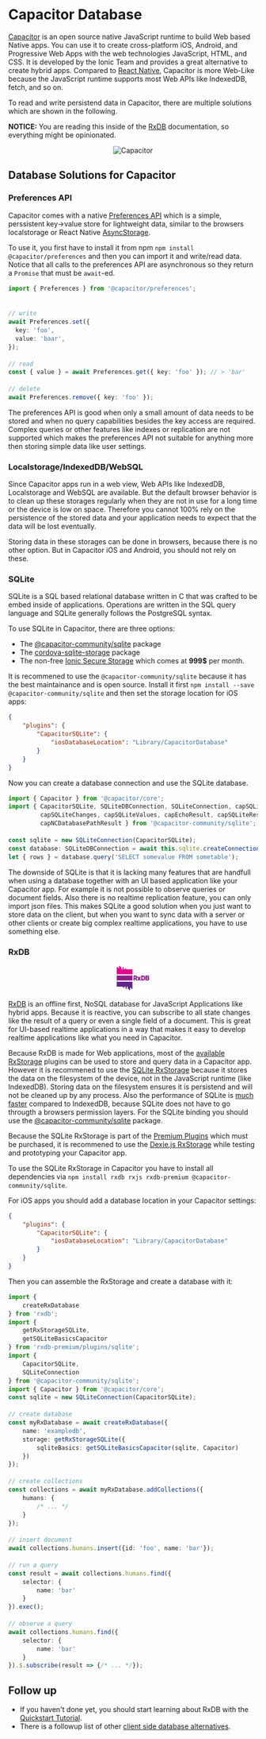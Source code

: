 # Capacitor Database

[Capacitor](https://capacitorjs.com/) is an open source native JavaScript runtime to build Web based Native apps. You can use it to create cross-platform iOS, Android, and Progressive Web Apps with the web technologies JavaScript, HTML, and CSS.
It is developed by the Ionic Team and provides a great alternative to create hybrid apps. Compared to [React Native](./react-native-database.md), Capacitor is more Web-Like because the JavaScript runtime supports most Web APIs like IndexedDB, fetch,  and so on.

To read and write persistend data in Capacitor, there are multiple solutions which are shown in the following.

**NOTICE:** You are reading this inside of the [RxDB](https://rxdb.info/) documentation, so everything might be opinionated.

<p align="center">
  <img src="./files/icons/capacitor.svg" alt="Capacitor" width="50" />
</p>



## Database Solutions for Capacitor



### Preferences API

Capacitor comes with a native [Preferences API](https://capacitorjs.com/docs/apis/preferences) which is a simple, perssistent key->value store for lightweight data, similar to the browsers localstorage or React Native [AsyncStorage](./react-native-database.md#asyncstorage).

To use it, you first have to install it from npm `npm install @capacitor/preferences` and then you can import it and write/read data.
Notice that all calls to the preferences API are asynchronous so they return a `Promise` that must be `await`-ed.

```ts
import { Preferences } from '@capacitor/preferences';


// write
await Preferences.set({
  key: 'foo',
  value: 'baar',
});

// read
const { value } = await Preferences.get({ key: 'foo' }); // > 'bar'

// delete
await Preferences.remove({ key: 'foo' });
```

The preferences API is good when only a small amount of data needs to be stored and when no query capabilities besides the key access are required. Complex queries or other features like indexes or replication are not supported which makes the preferences API not suitable for anything more then storing simple data like user settings.

### Localstorage/IndexedDB/WebSQL

Since Capacitor apps run in a web view, Web APIs like IndexedDB, Localstorage and WebSQL are available. But the default browser behavior is to clean up these storages regularly when they are not in use for a long time or the device is low on space. Therefore you cannot 100% rely on the persistence of the stored data and your application needs to expect that the data will be lost eventually.

Storing data in these storages can be done in browsers, because there is no other option. But in Capacitor iOS and Android, you should not rely on these.

### SQLite

SQLite is a SQL based relational database written in C that was crafted to be embed inside of applications. Operations are written in the SQL query language and SQLite generally follows the PostgreSQL syntax.

To use SQLite in Capacitor, there are three options:

- The [@capacitor-community/sqlite](https://github.com/capacitor-community/sqlite) package
- The [cordova-sqlite-storage](https://github.com/storesafe/cordova-sqlite-storage) package
- The non-free [Ionic Secure Storage](https://ionic.io/products/secure-storage) which comes at **999$** per month.


It is recommened to use the `@capacitor-community/sqlite` because it has the best maintainance and is open source. Install it first `npm install --save @capacitor-community/sqlite` and then set the storage location for iOS apps:

```json
{
    "plugins": {
        "CapacitorSQLite": {
            "iosDatabaseLocation": "Library/CapacitorDatabase"
        }
    }
}
```

Now you can create a database connection and use the SQLite database.

```ts
import { Capacitor } from '@capacitor/core';
import { CapacitorSQLite, SQLiteDBConnection, SQLiteConnection, capSQLiteSet,
         capSQLiteChanges, capSQLiteValues, capEchoResult, capSQLiteResult,
         capNCDatabasePathResult } from '@capacitor-community/sqlite';

const sqlite = new SQLiteConnection(CapacitorSQLite);
const database: SQLiteDBConnection = await this.sqlite.createConnection(databaseName, encrypted, mode, version, readOnly);
let { rows } = database.query('SELECT somevalue FROM sometable');
```


The downside of SQLite is that it is lacking many features that are handfull when using a database together with an UI based application like your Capacitor app. For example it is not possible to observe queries or document fields. Also there is no realtime replication feature, you can only import json files. This makes SQLite a good solution when you just want to store data on the client, but when you want to sync data with a server or other clients or create big complex realtime applications, you have to use something else.



### RxDB

<p align="center">
  <img src="./files/logo/logo_text.svg" alt="RxDB" width="70" />
</p>


[RxDB](https://rxdb.info/) is an offline first, NoSQL database for JavaScript Applications like hybrid apps. Because it is reactive, you can subscribe to all state changes like the result of a query or even a single field of a document. This is great for UI-based realtime applications in a way that makes it easy to develop realtime applications like what you need in Capacitor.

Because RxDB is made for Web applications, most of the [available RxStorage](./rx-storage.md) plugins can be used to store and query data in a Capacitor app. However it is recommened to use the [SQLite RxStorage](./rx-storage-sqlite.md) because it stores the data on the filesystem of the device, not in the JavaScript runtime (like IndexedDB). Storing data on the filesystem ensures it is persistend and will not be cleaned up by any process. Also the performance of SQLite is [much faster](./rx-storage.md#performance-comparison) compared to IndexedDB, because SQLite does not have to go througth a browsers permission layers. For the SQLite binding you should use the [@capacitor-community/sqlite](https://github.com/capacitor-community/sqlite) package.

Because the SQLite RxStorage is part of the [Premium Plugins](./premium.md) which must be purchased, it is recommened to use the [Dexie.js RxStorage](./rx-storage-dexie.md) while testing and prototyping your Capacitor app.


To use the SQLite RxStorage in Capacitor you have to install all dependencies via `npm install rxdb rxjs rxdb-premium @capacitor-community/sqlite`.

For iOS apps you should add a database location in your Capacitor settings:

```json
{
    "plugins": {
        "CapacitorSQLite": {
            "iosDatabaseLocation": "Library/CapacitorDatabase"
        }
    }
}
```

Then you can assemble the RxStorage and create a database with it:

```ts
import {
    createRxDatabase
} from 'rxdb';
import {
    getRxStorageSQLite,
    getSQLiteBasicsCapacitor
} from 'rxdb-premium/plugins/sqlite';
import {
    CapacitorSQLite,
    SQLiteConnection
} from '@capacitor-community/sqlite';
import { Capacitor } from '@capacitor/core';
const sqlite = new SQLiteConnection(CapacitorSQLite);

// create database
const myRxDatabase = await createRxDatabase({
    name: 'exampledb',
    storage: getRxStorageSQLite({
        sqliteBasics: getSQLiteBasicsCapacitor(sqlite, Capacitor)
    })
});

// create collections
const collections = await myRxDatabase.addCollections({
    humans: {
        /* ... */
    }
});

// insert document
await collections.humans.insert({id: 'foo', name: 'bar'});

// run a query
const result = await collections.humans.find({
    selector: {
        name: 'bar'
    }
}).exec();

// observe a query
await collections.humans.find({
    selector: {
        name: 'bar'
    }
}).$.subscribe(result => {/* ... */});
```


## Follow up

- If you haven't done yet, you should start learning about RxDB with the [Quickstart Tutorial](./quickstart.md).
- There is a followup list of other [client side database alternatives](./alternatives.md).
